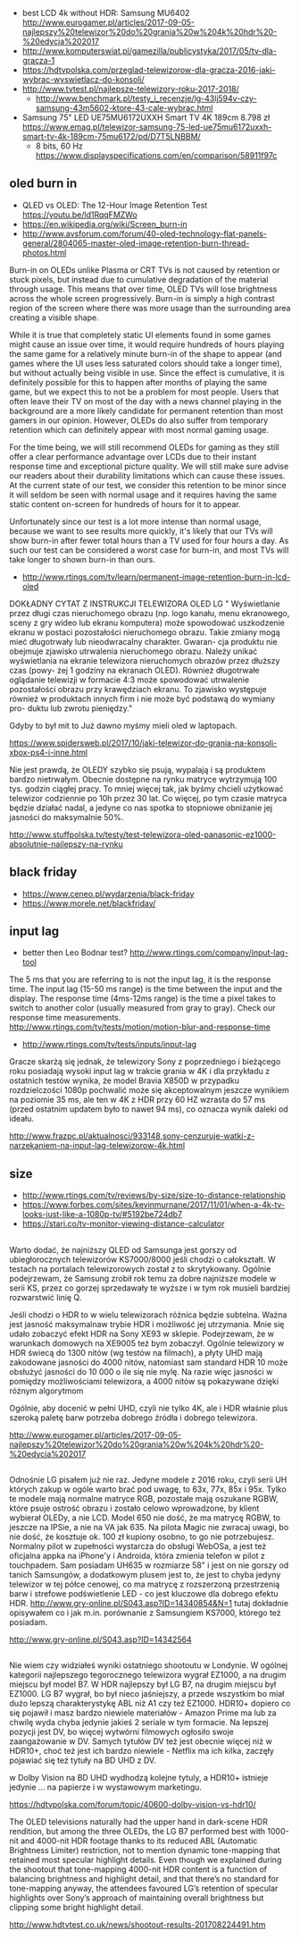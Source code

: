 - best LCD 4k without HDR: Samsung MU6402 http://www.eurogamer.pl/articles/2017-09-05-najlepszy%20telewizor%20do%20grania%20w%204k%20hdr%20-%20edycja%202017
- http://www.komputerswiat.pl/gamezilla/publicystyka/2017/05/tv-dla-gracza-1
- https://hdtvpolska.com/przeglad-telewizorow-dla-gracza-2016-jaki-wybrac-wyswietlacz-do-konsoli/
- http://www.tvtest.pl/najlepsze-telewizory-roku-2017-2018/
  - http://www.benchmark.pl/testy_i_recenzje/lg-43lj594v-czy-samsung-43m5602-ktore-43-cale-wybrac.html
- Samsung 75" LED UE75MU6172UXXH Smart TV 4K 189cm 8.798 zł https://www.emag.pl/telewizor-samsung-75-led-ue75mu6172uxxh-smart-tv-4k-189cm-75mu6172/pd/D7T5LNBBM/
  - 8 bits, 60 Hz https://www.displayspecifications.com/en/comparison/58911f97c

## oled burn in

- QLED vs OLED: The 12-Hour Image Retention Test https://youtu.be/ld1RqqFMZWo
- https://en.wikipedia.org/wiki/Screen_burn-in
- http://www.avsforum.com/forum/40-oled-technology-flat-panels-general/2804065-master-oled-image-retention-burn-thread-photos.html

Burn-in on OLEDs unlike Plasma or CRT TVs is not caused by retention or stuck pixels, but instead due to cumulative degradation of the material through usage. This means that over time, OLED TVs will lose brightness across the whole screen progressively. Burn-in is simply a high contrast region of the screen where there was more usage than the surrounding area creating a visible shape.

While it is true that completely static UI elements found in some games might cause an issue over time, it would require hundreds of hours playing the same game for a relatively minute burn-in of the shape to appear (and games where the UI uses less saturated colors should take a longer time), but without actually being visible in use. Since the effect is cumulative, it is definitely possible for this to happen after months of playing the same game, but we expect this to not be a problem for most people. Users that often leave their TV on most of the day with a news channel playing in the background are a more likely candidate for permanent retention than most gamers in our opinion. However, OLEDs do also suffer from temporary retention which can definitely appear with most normal gaming usage.

For the time being, we will still recommend OLEDs for gaming as they still offer a clear performance advantage over LCDs due to their instant response time and exceptional picture quality. We will still make sure advise our readers about their durability limitations which can cause these issues. At the current state of our test, we consider this retention to be minor since it will seldom be seen with normal usage and it requires having the same static content on-screen for hundreds of hours for it to appear.

Unfortunately since our test is a lot more intense than normal usage, because we want to see results more quickly, it's likely that our TVs will show burn-in after fewer total hours than a TV used for four hours a day. As such our test can be considered a worst case for burn-in, and most TVs will take longer to shown burn-in than ours. 

- http://www.rtings.com/tv/learn/permanent-image-retention-burn-in-lcd-oled

DOKŁADNY CYTAT Z INSTRUKCJI TELEWIZORA OLED LG
" Wyświetlanie przez długi czas nieruchomego obrazu (np. logo kanału, menu ekranowego, sceny z gry wideo lub ekranu komputera) może spowodować uszkodzenie ekranu w postaci pozostałości nieruchomego obrazu. Takie zmiany mogą mieć długotrwały lub nieodwracalny charakter. Gwaran- cja produktu nie obejmuje zjawisko utrwalenia nieruchomego obrazu.
Należy unikać wyświetlania na ekranie telewizora nieruchomych obrazów przez dłuższy czas (powy- żej 1 godziny na ekranach OLED).
Również długotrwałe oglądanie telewizji w formacie 4:3 może spowodować utrwalenie pozostałości obrazu przy krawędziach ekranu.
To zjawisko występuje również w produktach innych firm i nie może być podstawą do wymiany pro- duktu lub zwrotu pieniędzy."

Gdyby to był mit to Już dawno myśmy mieli oled w laptopach.

https://www.spidersweb.pl/2017/10/jaki-telewizor-do-grania-na-konsoli-xbox-ps4-i-inne.html

Nie jest prawdą, że OLEDY szybko się psują, wypalają i są produktem bardzo nietrwałym. Obecnie dostępne na rynku matryce wytrzymują 100 tys. godzin ciągłej pracy. To mniej więcej tak, jak byśmy chcieli użytkować telewizor codziennie po 10h przez 30 lat. Co więcej, po tym czasie matryca będzie działać nadal, a jedyne co nas spotka to stopniowe obniżanie jej jasności do maksymalnie 50%.

http://www.stuffpolska.tv/testy/test-telewizora-oled-panasonic-ez1000-absolutnie-najlepszy-na-rynku

## black friday

- https://www.ceneo.pl/wydarzenia/black-friday
- https://www.morele.net/blackfriday/
## input lag

- better then Leo Bodnar test? http://www.rtings.com/company/input-lag-tool

The 5 ms that you are referring to is not the input lag, it is the response time. The input lag (15-50 ms range) is the time between the input and the display. The response time (4ms-12ms range) is the time a pixel takes to switch to another color (usually measured from gray to gray). Check our response time measurements. http://www.rtings.com/tv/tests/motion/motion-blur-and-response-time

- http://www.rtings.com/tv/tests/inputs/input-lag

Gracze skarżą się jednak, że telewizory Sony z poprzedniego i bieżącego roku posiadają wysoki input lag w trakcie grania w 4K i dla przykładu z ostatnich testów wynika, że model Bravia X850D w przypadku rozdzielczości 1080p pochwalić może się akceptowalnym jeszcze wynikiem na poziomie 35 ms, ale ten w 4K z HDR przy 60 HZ wzrasta do 57 ms (przed ostatnim updatem było to nawet 94 ms), co oznacza wynik daleki od ideału.

http://www.frazpc.pl/aktualnosci/933148,sony-cenzuruje-watki-z-narzekaniem-na-input-lag-telewizorow-4k.html

## size

- http://www.rtings.com/tv/reviews/by-size/size-to-distance-relationship
- https://www.forbes.com/sites/kevinmurnane/2017/11/01/when-a-4k-tv-looks-just-like-a-1080p-tv/#5192be724db7
- https://stari.co/tv-monitor-viewing-distance-calculator

##

Warto dodać, że najniższy QLED od Samsunga jest gorszy od ubiegłorocznych telewizorów KS7000/8000 jeśli chodzi o całokształt. W testach na portalach telewizorowych został z to skrytykowany. Ogólnie podejrzewam, że Samsung zrobił rok temu za dobre najniższe modele w serii KS, przez co gorzej sprzedawały te wyższe i w tym rok musieli bardziej rozwarstwić linię Q.

Jeśli chodzi o HDR to w wielu telewizorach różnica będzie subtelna. Ważna jest jasność maksymalnaw trybie HDR i możliwość jej utrzymania. Mnie się udało zobaczyć efekt HDR na Sony XE93 w sklepie. Podejrzewam, że w warunkach domowych na XE9005 też bym zobaczył. Ogólnie telewizory w HDR świecą do 1300 nitów (wg testów na filmach), a płyty UHD mają zakodowane jasności do 4000 nitów, natomiast sam standard HDR 10 może obsłużyć jasności do 10 000 o ile się nie mylę. Na razie więc jasności w pomiędzy możliwościami telewizora, a 4000 nitów są pokazywane dzięki różnym algorytmom

Ogólnie, aby docenić w pełni UHD, czyli nie tylko 4K, ale i HDR właśnie plus szeroką paletę barw potrzeba dobrego źródła i dobrego telewizora.

http://www.eurogamer.pl/articles/2017-09-05-najlepszy%20telewizor%20do%20grania%20w%204k%20hdr%20-%20edycja%202017

##

Odnośnie LG pisałem już nie raz. Jedyne modele z 2016 roku, czyli serii UH których zakup w ogóle warto brać pod uwagę, to 63x, 77x, 85x i 95x. Tylko te modele mają normalne matryce RGB, pozostałe mają oszukane RGBW, które psuje ostrość obrazu i zostało celowo wprowadzone, by klient wybierał OLEDy, a nie LCD.
Model 650 nie dość, że ma matrycę RGBW, to jeszcze na IPSie, a nie na VA jak 635. Na pilota Magic nie zwracaj uwagi, bo nie dość, że kosztuje ok. 100 zł kupiony osobno, to go nie potrzebujesz. Normalny pilot w zupełności wystarcza do obsługi WebOSa, a jest też oficjalna appka na iPhone'y i Androida, która zmienia telefon w pilot z touchpadem.
Sam posiadam UH635 w rozmiarze 58" i jest on nie gorszy od tanich Samsungów, a dodatkowym plusem jest to, że jest to chyba jedyny telewizor w tej półce cenowej, co ma matrycę z rozszerzoną przestrzenią barw i strefowe podświetlenie LED - co jest kluczowe dla dobrego efektu HDR.
http://www.gry-online.pl/S043.asp?ID=14340854&N=1 tutaj dokładnie opisywałem co i jak m.in. porównanie z Samsungiem KS7000, którego też posiadam.

http://www.gry-online.pl/S043.asp?ID=14342564

##

Nie wiem czy widziałeś wyniki ostatniego shootoutu w Londynie. W ogólnej kategorii najlepszego tegorocznego telewizora wygrał EZ1000, a na drugim miejscu był model B7. W HDR najlepszy był LG B7, na drugim miejscu był EZ1000. LG B7 wygrał, bo był nieco jaśniejszy, a przede wszystkim bo miał dużo lepszą charakterystykę ABL niż A1 czy też EZ1000. HDR10+ dopiero co się pojawił i masz bardzo niewiele materiałów - Amazon Prime ma lub za chwilę wyda chyba jedynie jakieś 2 seriale w tym formacie. Na lepszej pozycji jest DV, bo więcej wytwórni filmowych ogłosiło swoje zaangażowanie w DV. Samych tytułów DV też jest obecnie więcej niż w HDR10+, choć też jest ich bardzo niewiele - Netflix ma ich kilka, zaczęły pojawiać się też tytuły na BD UHD z DV.

w Dolby Vision na BD UHD wydhodzą kolejne tytuly, a HDR10+ istnieje jedynie ... na papierze i w wystawowym marketingu.

https://hdtvpolska.com/forum/topic/40600-dolby-vision-vs-hdr10/

The OLED televisions naturally had the upper hand in dark-scene HDR rendition, but among the three OLEDs, the LG B7 performed best with 1000-nit and 4000-nit HDR footage thanks to its reduced ABL (Automatic Brightness Limiter) restriction, not to mention dynamic tone-mapping that retained most specular highlight details. Even though we explained during the shootout that tone-mapping 4000-nit HDR content is a function of balancing brightness and highlight detail, and that there’s no standard for tone-mapping anyway, the attendees favoured LG’s retention of specular highlights over Sony’s approach of maintaining overall brightness but clipping some bright highlight detail.

http://www.hdtvtest.co.uk/news/shootout-results-201708224491.htm